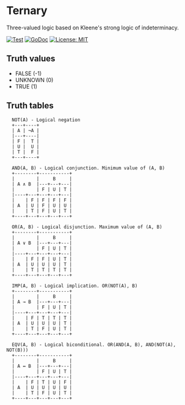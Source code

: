# Ternary

Three-valued logic based on Kleene's strong logic of indeterminacy.

[![Test](https://github.com/mithrandie/ternary/actions/workflows/test.yml/badge.svg)](https://github.com/mithrandie/ternary/actions/workflows/test.yml)
[![GoDoc](https://godoc.org/github.com/mithrandie/ternary?status.svg)](http://godoc.org/github.com/mithrandie/ternary)
[![License: MIT](https://img.shields.io/badge/License-MIT-lightgrey.svg)](https://opensource.org/licenses/MIT)

## Truth values

- FALSE (-1)
- UNKNOWN (0)
- TRUE (1)


## Truth tables

```
  NOT(A) - Logical negation
  +---+----+
  | A | ¬A |
  |---+----|
  | F |  T |
  | U |  U |
  | T |  F |
  +---+----+

  AND(A, B) - Logical conjunction. Minimum value of (A, B)
  +--------+-----------+
  |        |     B     |
  | A ∧ B  |---+---+---|
  |        | F | U | T |
  |----+---+---+---+---|
  |    | F | F | F | F |
  | A  | U | F | U | U |
  |    | T | F | U | T |
  +----+---+---+---+---+

  OR(A, B) - Logical disjunction. Maximum value of (A, B)
  +--------+-----------+
  |        |     B     |
  | A ∨ B  |---+---+---|
  |        | F | U | T |
  |----+---+---+---+---|
  |    | F | F | U | T |
  | A  | U | U | U | T |
  |    | T | T | T | T |
  +----+---+---+---+---+

  IMP(A, B) - Logical implication. OR(NOT(A), B)
  +--------+-----------+
  |        |     B     |
  | A → B  |---+---+---|
  |        | F | U | T |
  |----+---+---+---+---|
  |    | F | T | T | T |
  | A  | U | U | U | T |
  |    | T | F | U | T |
  +----+---+---+---+---+

  EQV(A, B) - Logical biconditional. OR(AND(A, B), AND(NOT(A), NOT(B)))
  +--------+-----------+
  |        |     B     |
  | A ↔ B  |---+---+---|
  |        | F | U | T |
  |----+---+---+---+---|
  |    | F | T | U | F |
  | A  | U | U | U | U |
  |    | T | F | U | T |
  +----+---+---+---+---+
```